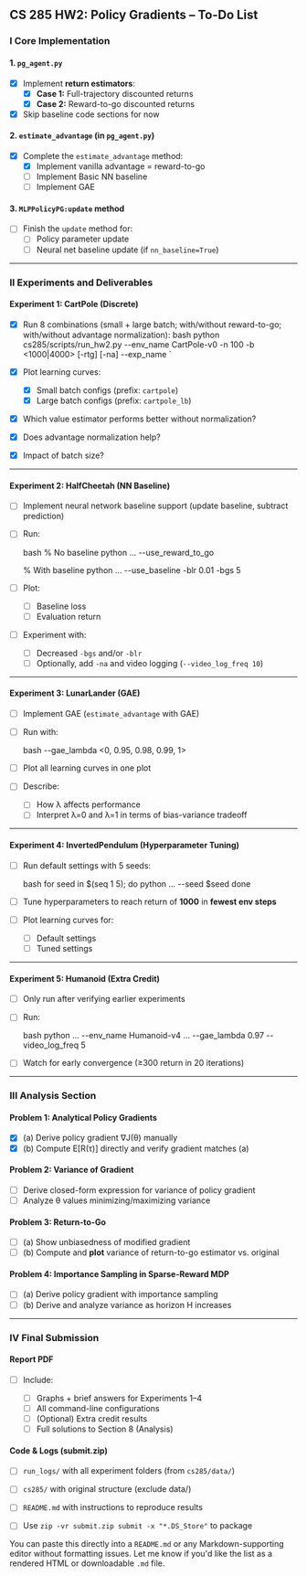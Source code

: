 ## CS 285 HW2: Policy Gradients – To-Do List

### I Core Implementation

#### 1. `pg_agent.py`
- [x] Implement **return estimators**:
  - [x] **Case 1:** Full-trajectory discounted returns 
  - [x] **Case 2:** Reward-to-go discounted returns
- [x] Skip baseline code sections for now

#### 2. `estimate_advantage` (in `pg_agent.py`)
- [x] Complete the `estimate_advantage` method:
  - [x] Implement vanilla advantage = reward-to-go
  - [ ] Implement Basic NN baseline
  - [ ] Implement GAE

#### 3. `MLPPolicyPG:update` method
- [ ] Finish the `update` method for:
  - [ ] Policy parameter update
  - [ ] Neural net baseline update (if `nn_baseline=True`)

---

### II Experiments and Deliverables

#### Experiment 1: CartPole (Discrete)
- [x] Run 8 combinations (small + large batch; with/without reward-to-go; with/without advantage normalization):
  bash
  python cs285/scripts/run_hw2.py --env_name CartPole-v0 -n 100 -b <1000|4000> [-rtg] [-na] --exp_name <name>
`

- [x] Plot learning curves:
  - [x] Small batch configs (prefix: `cartpole`)
  - [x] Large batch configs (prefix: `cartpole_lb`)

- [x] Which value estimator performs better without normalization?
- [x] Does advantage normalization help?
- [x] Impact of batch size?

---

#### Experiment 2: HalfCheetah (NN Baseline)

- [ ] Implement neural network baseline support (update baseline, subtract prediction)
- [ ] Run:

  bash
  % No baseline
  python ... --use_reward_to_go

  % With baseline
  python ... --use_baseline -blr 0.01 -bgs 5
  
- [ ] Plot:

  - [ ] Baseline loss
  - [ ] Evaluation return
- [ ] Experiment with:

  - [ ] Decreased `-bgs` and/or `-blr`
  - [ ] Optionally, add `-na` and video logging (`--video_log_freq 10`)

---

#### Experiment 3: LunarLander (GAE)

- [ ] Implement GAE (`estimate_advantage` with GAE)
- [ ] Run with:

  bash
  --gae_lambda <0, 0.95, 0.98, 0.99, 1>
  
- [ ] Plot all learning curves in one plot
- [ ] Describe:

  - [ ] How λ affects performance
  - [ ] Interpret λ=0 and λ=1 in terms of bias-variance tradeoff

---

#### Experiment 4: InvertedPendulum (Hyperparameter Tuning)

- [ ] Run default settings with 5 seeds:

  bash
  for seed in $(seq 1 5); do
    python ... --seed $seed
  done
  
- [ ] Tune hyperparameters to reach return of **1000** in **fewest env steps**
- [ ] Plot learning curves for:

  - [ ] Default settings
  - [ ] Tuned settings

---

#### Experiment 5: Humanoid (Extra Credit)

- [ ] Only run after verifying earlier experiments
- [ ] Run:

  bash
  python ... --env_name Humanoid-v4 ... --gae_lambda 0.97 --video_log_freq 5
  
- [ ] Watch for early convergence (≥300 return in 20 iterations)

---

### III Analysis Section

#### Problem 1: Analytical Policy Gradients

- [x] (a) Derive policy gradient ∇J(θ) manually
- [x] (b) Compute E\[R(τ)] directly and verify gradient matches (a)

#### Problem 2: Variance of Gradient

- [ ] Derive closed-form expression for variance of policy gradient
- [ ] Analyze θ values minimizing/maximizing variance

#### Problem 3: Return-to-Go

- [ ] (a) Show unbiasedness of modified gradient
- [ ] (b) Compute and **plot** variance of return-to-go estimator vs. original

#### Problem 4: Importance Sampling in Sparse-Reward MDP

- [ ] (a) Derive policy gradient with importance sampling
- [ ] (b) Derive and analyze variance as horizon H increases

---

### IV Final Submission

#### Report PDF

- [ ] Include:

  - [ ] Graphs + brief answers for Experiments 1–4
  - [ ] All command-line configurations
  - [ ] (Optional) Extra credit results
  - [ ] Full solutions to Section 8 (Analysis)

#### Code & Logs (submit.zip)

- [ ] `run_logs/` with all experiment folders (from `cs285/data/`)
- [ ] `cs285/` with original structure (exclude data/)
- [ ] `README.md` with instructions to reproduce results
- [ ] Use `zip -vr submit.zip submit -x "*.DS_Store"` to package



You can paste this directly into a `README.md` or any Markdown-supporting editor without formatting issues. Let me know if you'd like the list as a rendered HTML or downloadable `.md` file.

